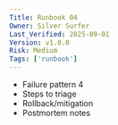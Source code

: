 ```yaml
---
Title: Runbook 04
Owner: Silver Surfer
Last_Verified: 2025-09-01
Version: v1.0.0
Risk: Medium
Tags: ['runbook']
---
```

- Failure pattern 4
- Steps to triage
- Rollback/mitigation
- Postmortem notes
